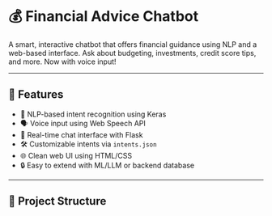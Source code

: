 # 💰 Financial Advice Chatbot

A smart, interactive chatbot that offers financial guidance using NLP and a web-based interface. Ask about budgeting, investments, credit score tips, and more. Now with voice input!



---

## 🚀 Features

- 🧠 NLP-based intent recognition using Keras
- 🗣 Voice input using Web Speech API
- 💬 Real-time chat interface with Flask
- 🛠 Customizable intents via `intents.json`
- 🌐 Clean web UI using HTML/CSS
- 🔒 Easy to extend with ML/LLM or backend database

---

## 📂 Project Structure

